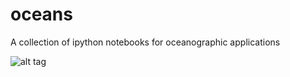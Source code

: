 # oceans
A collection of ipython notebooks for oceanographic applications 

![alt tag](https://github.com/larsonjl/oceans/blob/master/TS%20%20Plot%20Example/output_6_1.png)
